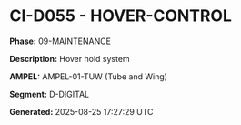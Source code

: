 # CI-D055 - HOVER-CONTROL

**Phase:** 09-MAINTENANCE

**Description:** Hover hold system

**AMPEL:** AMPEL-01-TUW (Tube and Wing)

**Segment:** D-DIGITAL

**Generated:** 2025-08-25 17:27:29 UTC
